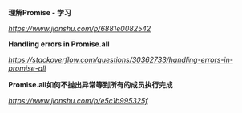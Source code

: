 **理解Promise - 学习**

*https://www.jianshu.com/p/6881e0082542*



**Handling errors in Promise.all**

*https://stackoverflow.com/questions/30362733/handling-errors-in-promise-all*



**Promise.all如何不抛出异常等到所有的成员执行完成**

*https://www.jianshu.com/p/e5c1b995325f*

